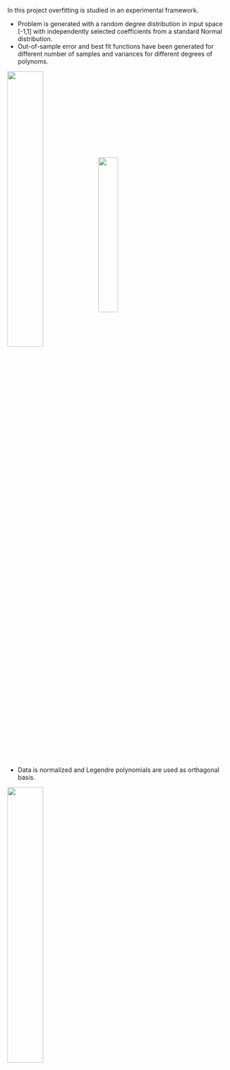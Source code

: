 In this project overfitting is studied in an experimental framework.

* Problem is generated with a random degree distribution in input space [-1,1] with independently selected coefficients from a standard Normal distribution. 
* Out-of-sample error and best fit functions have been generated for different number of samples and variances for different degrees of polynoms.

<img align="center" src="https://user-images.githubusercontent.com/56079783/87231300-5ffb7280-c3b6-11ea-8fb2-90e38feac41e.png" width="40%"></img>
<img align="center" src="https://user-images.githubusercontent.com/56079783/87231301-5ffb7280-c3b6-11ea-98e9-374c0b12a130.png" width="30%"></img>

* Data is normalized and Legendre polynomials are used as orthagonal basis.

<img src="https://user-images.githubusercontent.com/56079783/87231299-5f62dc00-c3b6-11ea-9486-d680220cd182.png" width="40%"></img>

